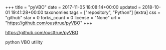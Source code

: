 +++
title = "pyVBO"
date = 2017-11-05 18:08:14+00:00
updated = 2018-10-01 19:41:28+00:00
taxonomies.tags = ["repository", "Python"]
[extra]
css = "github"
star = 0
forks_count = 0
license = "None"
url = "https://github.com/ousttrue/pyVBO"
+++

<https://github.com/ousttrue/pyVBO>

python VBO utility

